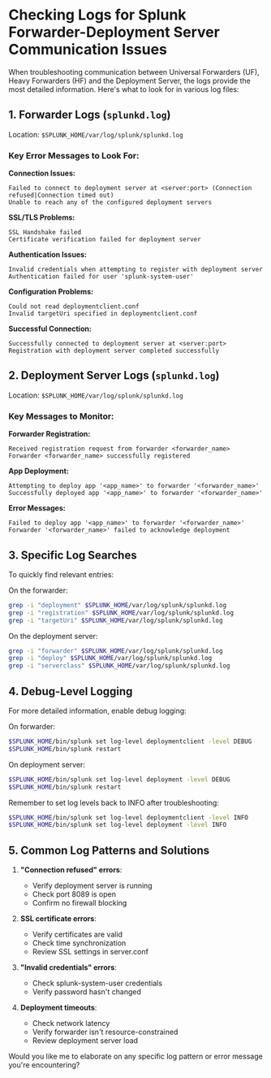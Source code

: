 # Checking Logs for Splunk Forwarder-Deployment Server Communication Issues

When troubleshooting communication between Universal Forwarders (UF), Heavy Forwarders (HF) and the Deployment Server, the logs provide the most detailed information. Here's what to look for in various log files:

## 1. Forwarder Logs (`splunkd.log`)

Location: `$SPLUNK_HOME/var/log/splunk/splunkd.log`

### Key Error Messages to Look For:

**Connection Issues:**
```
Failed to connect to deployment server at <server:port> (Connection refused|Connection timed out)
Unable to reach any of the configured deployment servers
```

**SSL/TLS Problems:**
```
SSL Handshake failed
Certificate verification failed for deployment server
```

**Authentication Issues:**
```
Invalid credentials when attempting to register with deployment server
Authentication failed for user 'splunk-system-user'
```

**Configuration Problems:**
```
Could not read deploymentclient.conf
Invalid targetUri specified in deploymentclient.conf
```

**Successful Connection:**
```
Successfully connected to deployment server at <server:port>
Registration with deployment server completed successfully
```

## 2. Deployment Server Logs (`splunkd.log`)

Location: `$SPLUNK_HOME/var/log/splunk/splunkd.log`

### Key Messages to Monitor:

**Forwarder Registration:**
```
Received registration request from forwarder <forwarder_name>
Forwarder <forwarder_name> successfully registered
```

**App Deployment:**
```
Attempting to deploy app '<app_name>' to forwarder '<forwarder_name>'
Successfully deployed app '<app_name>' to forwarder '<forwarder_name>'
```

**Error Messages:**
```
Failed to deploy app '<app_name>' to forwarder '<forwarder_name>'
Forwarder '<forwarder_name>' failed to acknowledge deployment
```

## 3. Specific Log Searches

To quickly find relevant entries:

On the forwarder:
```bash
grep -i "deployment" $SPLUNK_HOME/var/log/splunk/splunkd.log
grep -i "registration" $SPLUNK_HOME/var/log/splunk/splunkd.log
grep -i "targetUri" $SPLUNK_HOME/var/log/splunk/splunkd.log
```

On the deployment server:
```bash
grep -i "forwarder" $SPLUNK_HOME/var/log/splunk/splunkd.log
grep -i "deploy" $SPLUNK_HOME/var/log/splunk/splunkd.log
grep -i "serverclass" $SPLUNK_HOME/var/log/splunk/splunkd.log
```

## 4. Debug-Level Logging

For more detailed information, enable debug logging:

On forwarder:
```bash
$SPLUNK_HOME/bin/splunk set log-level deploymentclient -level DEBUG
$SPLUNK_HOME/bin/splunk restart
```

On deployment server:
```bash
$SPLUNK_HOME/bin/splunk set log-level deployment -level DEBUG
$SPLUNK_HOME/bin/splunk restart
```

Remember to set log levels back to INFO after troubleshooting:
```bash
$SPLUNK_HOME/bin/splunk set log-level deploymentclient -level INFO
$SPLUNK_HOME/bin/splunk set log-level deployment -level INFO
```

## 5. Common Log Patterns and Solutions

1. **"Connection refused" errors**:
   - Verify deployment server is running
   - Check port 8089 is open
   - Confirm no firewall blocking

2. **SSL certificate errors**:
   - Verify certificates are valid
   - Check time synchronization
   - Review SSL settings in server.conf

3. **"Invalid credentials" errors**:
   - Check splunk-system-user credentials
   - Verify password hasn't changed

4. **Deployment timeouts**:
   - Check network latency
   - Verify forwarder isn't resource-constrained
   - Review deployment server load

Would you like me to elaborate on any specific log pattern or error message you're encountering?
